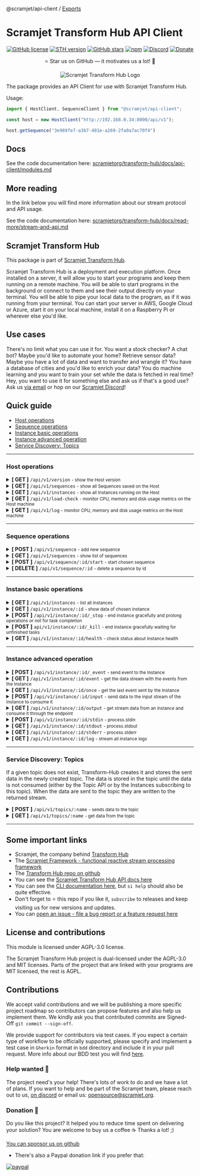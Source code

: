 @scramjet/api-client / [Exports](modules.md)

# Scramjet Transform Hub API Client <!-- omit in toc -->

<p align="center">
    <a href="https://github.com/scramjetorg/transform-hub/blob/HEAD/LICENSE"><img src="https://img.shields.io/github/license/scramjetorg/transform-hub?color=green&style=plastic" alt="GitHub license" /></a>
    <a href="https://npmjs.org/package/@scramjet/sth"><img src="https://img.shields.io/github/v/tag/scramjetorg/transform-hub?label=version&color=blue&style=plastic" alt="STH version" /></a>
    <a href="https://github.com/scramjetorg/transform-hub"><img src="https://img.shields.io/github/stars/scramjetorg/transform-hub?color=pink&style=plastic" alt="GitHub stars" /></a>
    <a href="https://npmjs.org/package/@scramjet/sth"><img src="https://img.shields.io/npm/dt/@scramjet/sth?color=orange&style=plastic" alt="npm" /></a>
    <a href="https://discord.gg/TTqCpHDjHz"><img alt="Discord" src="https://img.shields.io/discord/925384545342201896?label=discord&style=plastic"></a>
    <a href="https://www.paypal.com/cgi-bin/webscr?cmd=_s-xclick&hosted_button_id=7F7V65C43EBMW">
        <img src="https://img.shields.io/badge/Donate-PayPal-green.svg?color=yellow&style=plastic" alt="Donate" />
    </a>
</p>
<p align="center">⭐ Star us on GitHub — it motivates us a lot! 🚀 </p>
<p align="center">
    <img src="https://assets.scramjet.org/sth-logo.svg" alt="Scramjet Transform Hub Logo">
</p>

The package provides an API Client for use with Scramjet Transform Hub.

Usage:

```js
import { HostClient, SequenceClient } from "@scramjet/api-client";

const host = new HostClient("http://192.168.0.34:8000/api/v1");

host.getSequence("3e989fe7-a3b7-401e-a269-2fa0a7ac70f4")
```

## Docs

See the code documentation here: [scramjetorg/transform-hub/docs/api-client/modules.md](https://github.com/scramjetorg/transform-hub/tree/HEAD/docs/api-client/modules.md)

## More reading

In the link below you will find more information about our stream protocol and API usage.

See the code documentation here: [scramjetorg/transform-hub/docs/read-more/stream-and-api.md](https://github.com/scramjetorg/transform-hub/tree/HEAD/docs/read-more/stream-and-api.md)

## Scramjet Transform Hub

This package is part of [Scramjet Transform Hub](https://www.npmjs.org/package/@scramjet/sth).

Scramjet Transform Hub is a deployment and execution platform. Once installed on a server, it will allow you to start your programs and keep them running on a remote machine. You will be able to start programs in the background or connect to them and see their output directly on your terminal. You will be able to pipe your local data to the program, as if it was running from your terminal. You can start your server in AWS, Google Cloud or Azure, start it on your local machine, install it on a Raspberry Pi or wherever else you'd like.

## Use cases

There's no limit what you can use it for. You want a stock checker? A chat bot? Maybe you'd like to automate your home? Retrieve sensor data? Maybe you have a lot of data and want to transfer and wrangle it? You have a database of cities and you'd like to enrich your data? You do machine learning and you want to train your set while the data is fetched in real time? Hey, you want to use it for something else and ask us if that's a good use? Ask us [via email](mailto:get@scramjet.org) or hop on our [Scramjet Discord](https://discord.gg/4EX3jHBe)!

## Quick guide

- [Host operations](https://github.com/scramjetorg/transform-hub/tree/HEAD/packages/api-client/#host-operations)
- [Sequence operations](https://github.com/scramjetorg/transform-hub/tree/HEAD/packages/api-client/#sequence-operations)
- [Instance basic operations](https://github.com/scramjetorg/transform-hub/tree/HEAD/packages/api-client/#instance-basic-operations)
- [Instance advanced operation](https://github.com/scramjetorg/transform-hub/tree/HEAD/packages/api-client/#instance-advanced-operation)
- [Service Discovery: Topics](https://github.com/scramjetorg/transform-hub/tree/HEAD/packages/api-client/#service-discovery-topics)

___

### Host operations

<details>
<summary>
    <strong class="get">[ GET ]</strong>  <code>/api/v1/version</code> <small>- show the Host version</small>
</summary>

<br> <strong>Parameters</strong>

<small>No parameters</small>

<strong>Responses</strong>

<small>Successful operation code: `200`</small>

```json
{ "version" : "0.12.2" }
```

</details>

<details>
<summary>
    <strong class="get">[ GET ]</strong>  <code>/api/v1/sequences</code> <small>- show all Sequences saved on the Host</small>
</summary>

<br> <strong>Parameters</strong>

<small>No parameters</small>

<strong>Responses</strong>

<small>Successful operation code: `200`</small>

```json
[
  {
    "instances": [], // a list of all running Instances of this Sequence
    "id": "eea8bc33-440f-4a17-8931-eb22a17d5d56", // Sequence ID
    "config": {
      "container": {
        "image": "scramjetorg/runner:0.12.2",
        "maxMem": 512,
        "exposePortsRange": [
          30000,
          32767
        ],
        "hostIp": "0.0.0.0"
      },
      "name": "@scramjet/hello-alice-out",
      "version": "0.12.2",
      "engines": {
        "node": ">=10"
      },
      "config": {},
      "sequencePath": "index", // a path to file with a main function
      "packageVolumeId": "eea8bc33-440f-4a17-8931-eb22a17d5d56"
    }
  },
  {
    "instances": [
      "02381acf-cb16-4cff-aa9b-f22f04ada94f"
    ],
    "id": "3ec02b93-4ca9-4d23-baab-048dab5ffda4",
    "config": {
      "container": {
        "image": "scramjetorg/runner:0.12.2",
        "maxMem": 512,
        "exposePortsRange": [
          30000,
          32767
        ],
        "hostIp": "0.0.0.0"
      },
      "name": "@scramjet/checksum-sequence",
      "version": "0.12.2",
      "engines": {},
      "config": {},
      "sequencePath": "index.js",
      "packageVolumeId": "3ec02b93-4ca9-4d23-baab-048dab5ffda4"
    }
  }
]
```

</details>

<details>
<summary>
    <strong class="get">[ GET ]</strong>  <code>/api/v1/instances</code> <small>- show all Instances running on the Host</small>
</summary>

<br> <strong>Parameters</strong>

<small>No parameters</small>

<strong>Responses</strong>

<small>Successful operation code: `200`</small>

```json
[
  {
    "id": "02381acf-cb16-4cff-aa9b-f22f04ada94f", // Instance ID
    "sequence": "3ec02b93-4ca9-4d23-baab-048dab5ffda4" // Sequence ID
  },
  {
    "id": "ab0272d8-c9b0-43f7-9e7e-bcac9ec0f21f",
    "sequence": "e4ca555c-ced1-4a13-b531-f43016eaf4ed"
  }
]
```

</details>

<details>
<summary>
    <strong class="get">[ GET ]</strong>  <code>/api/v1/load-check</code> <small>- monitor CPU, memory and disk usage metrics on the Host machine</small>
</summary>

<br> <strong>Parameters</strong>

<small>No parameters</small>

<strong>Responses</strong>

<small>Successful operation code: `200`</small>

```json
{
  "avgLoad": 0.08,
  "currentLoad": 5.190776257704936,
  "memFree": 4634816512,
  "memUsed": 8050364416,
  "fsSize": [
    {
      "fs": "/dev/sda1",
      "type": "ext4",
      "size": 20838993920,
      "used": 14939455488,
      "available": 5882761216,
      "use": 71.75,
      "mount": "/"
    },
    {
      "fs": "/dev/sda15",
      "type": "vfat",
      "size": 109422592,
      "used": 9621504,
      "available": 99801088,
      "use": 8.79,
      "mount": "/boot/efi"
    }
  ]
}

```

</details>

<details>
<summary>
    <strong class="get">[ GET ]</strong>  <code>/api/v1/log</code> <small>- monitor CPU, memory and disk usage metrics on the Host machine</small>
</summary>

<br> <strong>Parameters</strong>

<small>No parameters</small>

<strong>Responses</strong>

<small>Content-type: `application/octet-stream`</small>

<small>Successful operation code: `200`</small>

```bash
2021-11-19T16:04:47.094Z log (object:Host) Host main called.
2021-11-19T16:04:47.100Z info (object:SocketServer) Server on: /tmp/scramjet-socket-server-path
2021-11-19T16:04:47.104Z info (object:Host) API listening on: 127.0.0.1:8000
2021-11-19T16:05:08.228Z info (object:Host) New sequence incoming...
2021-11-19T16:05:08.229Z log (object:LifecycleDockerAdapterSequence) Docker sequence adapter init.
2021-11-19T16:05:08.229Z log (object:DockerodeDockerHelper) Checking image scramjetorg/pre-runner:0.12.2
2021-11-19T16:05:12.234Z info (object:LifecycleDockerAdapterSequence) Docker sequence adapter done.
2021-11-19T16:05:12.246Z log (object:LifecycleDockerAdapterSequence) Volume created. Id:  c50fe4d3-89cc-4685-a82a-16cbc744733d
2021-11-19T16:05:12.246Z log (object:LifecycleDockerAdapterSequence) Starting PreRunner { image: 'scramjetorg/pre-runner:0.12.2', maxMem: 128 }
2021-11-19T16:05:13.536Z log (object:DockerodeDockerHelper) Checking image scramjetorg/runner:0.12.2
2021-11-19T16:05:16.670Z info (object:SequenceStore) New sequence added: c50fe4d3-89cc-4685-a82a-16cbc744733d
2021-11-19T16:05:16.672Z info (object:Host) Sequence identified: {
  container: {
    image: 'scramjetorg/runner:0.12.2',
    maxMem: 512,
    exposePortsRange: [ 30000, 32767 ],
    hostIp: '0.0.0.0'
  },
  name: '@scramjet/multi-outputs',
  version: '0.12.2',
  engines: {},
  config: {},
  sequencePath: 'index.js',
  packageVolumeId: 'c50fe4d3-89cc-4685-a82a-16cbc744733d'
}
2021-11-19T16:05:16.691Z debug (object:Host) Request date: 2021-11-19T16:05:08.239Z, method: POST, url: /api/v1/sequence, status: 202
```

</details>

___

### Sequence operations

<details>
<summary>
    <strong class="post">[ POST ]</strong> <code>/api/v1/sequence</code> <small>- add new sequence</small>
</summary>

<br><strong>Parameters</strong>

| Name        | Type     | Description                         | Required |
| ----------- | -------- | ----------------------------------- | -------- |
| `file`      | `binary` | compressed package in tar.gz format | yes      |
| `appConfig` | `json`   | additional package.json config file | no       |

<strong>Responses</strong>

<small>Accepted operation code: `202`</small>

```json
{
  "id": "2c3068e5-7c74-45bb-a017-1979c41fc6d0" // sequence id
}
```

</details>

<details>
<summary>
    <strong class="get">[ GET ]</strong>  <code>/api/v1/sequences</code> <small>- show list of sequences</small>
</summary>

<br> <strong>Parameters</strong>

<small>No parameters</small>

<strong>Responses</strong>

<small>Successful operation code: `200`</small>

```json
[
  {
    "instances": [
      "742d2713-7ab6-4cde-82f3-a7beabdd4e98"       // list of sequence instances
    ],
    "id": "bdef63db-d3a0-45c8-85db-e94ebb96097f",  // sequence id
    "config": {
      "container": {
        "image": "scramjetorg/runner:0.12.2",
        "maxMem": 512
      },
      "name": "@scramjet/transform-hub",
      "version": "0.12.2",
      "engines": {},
      "config": {},
      "sequencePath": "index.js",
      "packageVolumeId": "bdef63db-d3a0-45c8-85db-e94ebb96097f"
    }
  }
]
```

</details>

<details>
<summary>
    <strong class="post">[ POST ]</strong> <code>/api/v1/sequence/:id/start</code> <small>- start chosen sequence</small>
</summary>

<br> <strong>Parameters</strong>

| Name        | Type   | Description                                           | Required |
| ----------- | ------ | ----------------------------------------------------- | -------- |
| `appConfig` | `json` | additional package.json config file                   | no       |
| `args`      | `json` | additional arguments that instance should starts with | no       |

<strong>Responses</strong>

<small>Successful operation code: `200`</small>

```json
{
  "id": "681c856e-dfa4-46a1-951d-47b27345552e"
}
```

</details>

<details>
<summary>
    <strong class="delete">[ DELETE ]</strong> <code>/api/v1/sequence/:id</code> <small>- delete a sequence by id</small>
</summary>

<br> <strong>Parameters</strong>

<small>No parameters</small>

<strong>Responses</strong>

<small>Successful operation code: `200`</small>

```json
{
  "id": "2c3068e5-7c74-45bb-a017-1979c41fc6d0"
}
```

<small>Conflict operation code: `409` - the instance is still running</small>

```json
{
  "error": "Can't remove sequence in use."
}
```

</details>

___

### Instance basic operations

<details>
<summary>
    <strong class="get">[ GET ]</strong> <code>/api/v1/instances</code> <small>- list all instances</small>
</summary>

<br> <strong>Parameters</strong>

<small>No parameters</small>

<strong>Responses</strong>

<small>Successful operation code: `200`</small>

```json
[
  {
    "id": "742d2713-7ab6-4cde-82f3-a7beabdd4e98",
    "sequence": "bdef63db-d3a0-45c8-85db-e94ebb96097f"
  },
  {
    "id": "681c856e-dfa4-46a1-951d-47b27345552e",
    "sequence": "bdef63db-d3a0-45c8-85db-e94ebb96097f"
  },
  {
    "id": "21f787ed-6b9e-4e9f-828e-afe428d84833",
    "sequence": "bdef63db-d3a0-45c8-85db-e94ebb96097f"
  }
]
```

</details>

<details>
<summary>
    <strong class="get">[ GET ]</strong> <code>/api/v1/instance/:id</code> <small>- show data of chosen instance</small>
</summary>

<br> <strong>Parameters</strong>

<small>No parameters</small>

<strong>Responses</strong>

| Name                 | Code  | Description                                 |
| :------------------- | :---- | :------------------------------------------ |
| Successful operation | `200` | Returns JSON data                           |
| Not Found operation  | `404` | For example if instance was already stopped |

```json
{
  "created": "2021-10-29T16:08:36.524Z",
  "started": "2021-10-29T16:08:38.701Z",
  "sequenceId": "b0c02fdc-b05f-4f26-9d68-43a702eb7b44"
}
```

</details>

<details>
<summary>
    <strong class="post">[ POST ]</strong> <code>/api/v1/instance/:id/_stop</code> <small>- end instance gracefully and prolong operations or not for task completion​</small>
</summary>

<br> <strong>Parameters</strong>

| Name               | Type      | Description                                                                     | Required |
| ------------------ | --------- | ------------------------------------------------------------------------------- | -------- |
| `timeout`          | `number`  | The number of milliseconds before the Instance will be killed. Default: 7000ms. | no       |
| `canCallKeepalive` | `boolean` | If set to true, the instance will prolong the running. Default: false.          | no       |

<strong>Responses</strong>

<small>Successful operation code: `200`</small>

```json
{
   "code": 0,
   "type": "string",
   "message": "string"
}
```

</details>

<details>
<summary>
    <strong class="post">[ POST ]</strong>  <code>api/v1/instance/:id/_kill</code> <small>- end instance gracefully waiting for unfinished tasks</small>
</summary>

<br> <strong>Parameters</strong>

<small>No parameters</small>

<strong>Responses</strong>

<small>Accepted operation code: `202`</small>

```text
No body returned
```

</details>

<details>
<summary>
    <strong class="get">[ GET ]</strong>  <code>/api/v1/instance/:id/health</code> <small>- check status about instance health</small>
</summary>

<br> <strong>Parameters</strong>

<small>No parameters</small>

<strong>Responses</strong>

<small>Successful operation code: `200`</small>

```json
{
  "cpuTotalUsage": 529325247,
  "healthy": true,
  "limit": 536870912,
  "memoryMaxUsage": 16117760,
  "memoryUsage": 14155776,
  "networkRx": 1086,
  "networkTx": 0,
  "containerId": "1c993c4ff774fac06185aa9554cf40c23b03e1479a7e0d14827708161b08ae51"
}
```

</details>

___

### Instance advanced operation

<details>
<summary>
    <strong class="post">[ POST ]</strong>  <code>/api/v1/instance/:id/_event</code> <small>- send event to the Instance</small>
</summary>

<br> <strong>Parameters</strong>

| Name        | Type     | Description                  | Required |
| :---------- | :------- | ---------------------------- | -------- |
| `eventName` | `string` | Name of an event             | true     |
| `message`   | `string` | JSON formatted event payload | false    |

<strong>Responses</strong>

<small>Content-type: `application/octet-stream`</small>

</details>

<details>
<summary>
    <strong class="get">[ GET ]</strong>  <code>/api/v1/instance/:id/event</code> <small>- get the data stream with the events from the Instance</small>
</summary>

<br> <strong>Parameters</strong>

<small>No parameters</small>

<strong>Responses</strong>

<small>Content-type: `application/octet-stream`</small>

</details>

<details>
<summary>
    <strong class="get">[ GET ]</strong>  <code>/api/v1/instance/:id/once</code> <small>- get the last event sent by the Instance</small>
</summary>

<br> <strong>Parameters</strong>

<small>No parameters</small>

<strong>Responses</strong>

<small>Content-type: `application/octet-stream`</small>

</details>

<details>
<summary>
    <strong class="post">[ POST ]</strong>  <code>/api/v1/instance/:id/input</code> <small>- send data to the input stream of the Instance to consume it</small>
</summary>

<br> <strong>Parameters</strong>

<small>No parameters</small>

<strong>Responses</strong>

| Name                     | Code  | Description                                                  |
| :----------------------- | :---- | :----------------------------------------------------------- |
| Successful operation     | `200` | -                                                            |
| Not Acceptable operation | `406` | Instance expects the input to be provided from the Topic API |

</details>

<details>
<summary>
    <strong class="get">[ GET ]</strong>  <code>/api/v1/instance/:id/output</code> <small>- get stream data from an instance and consume it through the endpoint</small>
</summary>

<br> <strong>Parameters</strong>

<small>No parameters</small>

<strong>Responses</strong>

<small>Content-type: `application/octet-stream`</small>

</details>

<details>
<summary>
    <strong class="post">[ POST ]</strong>  <code>/api/v1/instance/:id/stdin​</code> <small>- process.stdin</small>
</summary>

<br> <strong>Parameters</strong>

<small>No parameters</small>

<strong>Responses</strong>

<small>Successful operation code: `200`</small>

</details>

<details>
<summary>
    <strong class="get">[ GET ]</strong>  <code>/api/v1/instance/:id/stdout</code> <small>- process.stdout</small>
</summary>

<br> <strong>Parameters</strong>

<small>No parameters</small>

<strong>Responses</strong>

<small>Content-type: `application/octet-stream`</small>

</details>

<details>
<summary>
    <strong class="get">[ GET ]</strong>  <code>/api/v1/instance/:id/stderr</code> <small>- process.stderr</small>
</summary>

<br> <strong>Parameters</strong>

<small>No parameters</small>

<strong>Responses</strong>

<small>Content-type: `application/octet-stream`</small>

</details>

<details>
<summary>
    <strong class="get">[ GET ]</strong>  <code>/api/v1/instance/:id/log</code> <small>- stream all instance logs</small>
</summary>

<br> <strong>Parameters</strong>

<small>No parameters</small>

<strong>Responses</strong>

<small>Content-type: `application/octet-stream`</small>

<small>Successful operation code: `200`</small>

```bash
2021-11-19T16:12:22.948Z log (Sequence) 42
2021-11-19T16:12:23.949Z log (Sequence) 41
2021-11-19T16:12:24.950Z log (Sequence) 40
2021-11-19T16:12:25.951Z log (Sequence) 39
2021-11-19T16:12:26.952Z log (Sequence) 38
2021-11-19T16:12:27.952Z log (Sequence) 37
2021-11-19T16:12:28.953Z log (Sequence) 36
2021-11-19T16:12:29.953Z log (Sequence) 35
```

</details>

___

### Service Discovery: Topics

If a given topic does not exist, Transform-Hub creates it and stores the sent data in the newly created topic. The data is stored in the topic until the data is not consumed (either by the Topic API or by the Instances subscribing to this topic). When the data are sent to the topic they are written to the returned stream.

<details>
<summary>
    <strong class="post">[ POST ]</strong>  <code>/api/v1/topics/:name​</code> <small>- sends data to the topic</small>
</summary>

<br> <strong>Parameters</strong>

<small><small>No parameters</small></small>

<strong>Request Headers</strong>

| Header         | Type                  | Description                                                             | Default                | Required |
| -------------- | --------------------- | ----------------------------------------------------------------------- | ---------------------- | -------- |
| `x-end-stream` | `boolean`             | If set to `true`, then close topic stream after processing the request. | false                  | no       |
| `content-type` | `text`, `application` | Specifies data type of this topic                                       | `application/x-ndjson` | no       |

<small> Supported types: `text/x-ndjson`, `application/x-ndjson`, `application/x-ndjson`, `text/plain`, `application/octet-stream`</small>

<strong>Responses</strong>

| Name                 | Code  | Description                                                           |
| :------------------- | :---- | :-------------------------------------------------------------------- |
| Successful operation | `200` | data was sent with the header indicating the end of data              |
| Successful operation | `202` | data was sent without the header indicating the end of data (default) |

</details>

<details>
<summary>
    <strong class="get">[ GET ]</strong>  <code>/api/v1/topics/:name​</code> <small>- get data from the topic</small>
</summary>

<br> <strong>Parameters</strong>

<small>No parameters</small>

<strong>Responses</strong>

<small>Topic data stream.</small>

<small>Successful operation code: `200`</small>

```json
{
  "source": "Twitter",
  "id": "850006245121695778",
  "content": "Natural wetlands make up ~30% of global total CH4 emissions",
  "user": {
    "id": 1234994945,
    "name": "Climate Change Conference",
    "screen_name": "Climate Change",
  }
}
```

</details>

___

## Some important links

* Scramjet, the company behind [Transform Hub](https://scramjet.org)
* The [Scramjet Framework - functional reactive stream processing framework](https://framework.scramjet.org)
* The [Transform Hub repo on github](https://github.com/scramjetorg/transform-hub)
* You can see the [Scramjet Transform Hub API docs here](https://github.com/scramjetorg/transform-hub/tree/HEAD/docs/api-client/README.md)
* You can see the [CLI documentation here](https://github.com/scramjetorg/transform-hub/tree/HEAD/packages/cli/README.md), but `si help` should also be quite effective.
* Don't forget to :star: this repo if you like it, `subscribe` to releases and keep visiting us for new versions and updates.
* You can [open an issue - file a bug report or a feature request here](https://github.com/scramjetorg/transform-hub/issues/new/choose)

## License and contributions

This module is licensed under AGPL-3.0 license.

The Scramjet Transform Hub project is dual-licensed under the AGPL-3.0 and MIT licenses. Parts of the project that are linked with your programs are MIT licensed, the rest is AGPL.

## Contributions

We accept valid contributions and we will be publishing a more specific project roadmap so contributors can propose features and also help us implement them. We kindly ask you that contributed commits are Signed-Off `git commit --sign-off`.

We provide support for contributors via test cases. If you expect a certain type of workflow to be officially supported, please specify and implement a test case in `Gherkin` format in `bdd` directory and include it in your pull request. More info about our BDD test you will find [here](https://github.com/scramjetorg/transform-hub/tree/HEAD/bdd/README.md).

### Help wanted :information_desk_person:

The project need's your help! There's lots of work to do and we have a lot of plans. If you want to help and be part of the Scramjet team, please reach out to us, [on discord](https://discord.gg/4EX3jHBe) or email us: [opensource@scramjet.org](mailto:opensource@scramjet.org).

### Donation :money_with_wings:

Do you like this project? It helped you to reduce time spent on delivering your solution? You are welcome to buy us a coffee :coffee: Thanks a lot! ;)

[You can sponsor us on github](https://github.com/sponsors/scramjetorg)

* There's also a Paypal donation link if you prefer that:

[![paypal](https://www.paypalobjects.com/en_US/i/btn/btn_donateCC_LG.gif)](https://www.paypal.com/cgi-bin/webscr?cmd=_s-xclick&hosted_button_id=7F7V65C43EBMW)
